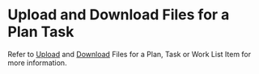 # Upload and Download Files for a Plan Task

Refer to [Upload](UpldFilesfoProjTaskWrkListItem.htm) and
[Download](DownloadViewUploadedFiles.htm) Files for a Plan, Task or Work
List Item for more information.
